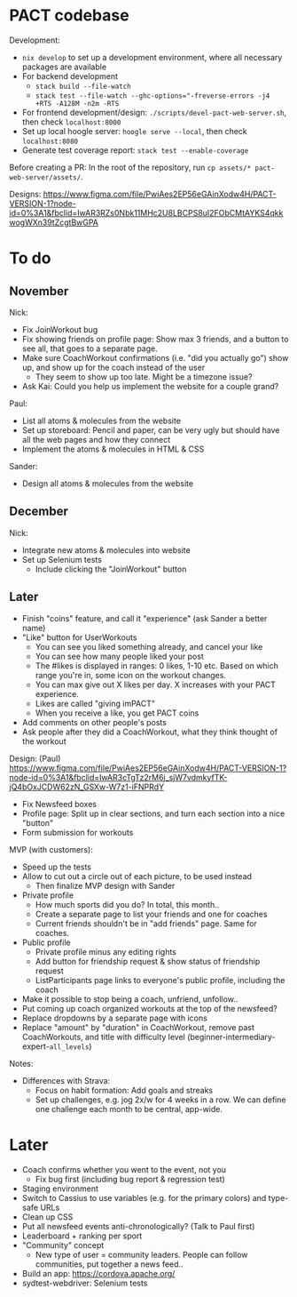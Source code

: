 # PACT codebase

Development:
- `nix develop` to set up a development environment, where all necessary
  packages are available
- For backend development
  * `stack build --file-watch`
  * `stack test --file-watch --ghc-options="-freverse-errors -j4 +RTS -A128M
    -n2m -RTS`
- For frontend development/design: `./scripts/devel-pact-web-server.sh`, then
  check `localhost:8000`
- Set up local hoogle server: `hoogle serve --local`, then check
  `localhost:8080`
- Generate test coverage report: `stack test --enable-coverage`

Before creating a PR: In the root of the repository, run `cp assets/*
pact-web-server/assets/`.

Designs: https://www.figma.com/file/PwiAes2EP56eGAinXodw4H/PACT-VERSION-1?node-id=0%3A1&fbclid=IwAR3RZs0Nbk11MHc2U8LBCPS8uI2FObCMtAYKS4qkkwogWXn39tZcgtBwGPA

# To do

## November

Nick:
- Fix JoinWorkout bug
- Fix showing friends on profile page: Show max 3 friends, and a button to see
  all, that goes to a separate page.
- Make sure CoachWorkout confirmations (i.e. "did you actually go") show up, and
  show up for the coach instead of the user
  * They seem to show up too late. Might be a timezone issue?
- Ask Kai: Could you help us implement the website for a couple grand?

Paul:
- List all atoms & molecules from the website
- Set up storeboard: Pencil and paper, can be very ugly but should have all the
  web pages and how they connect
- Implement the atoms & molecules in HTML & CSS

Sander:
- Design all atoms & molecules from the website

## December

Nick:
- Integrate new atoms & molecules into website
- Set up Selenium tests
  * Include clicking the "JoinWorkout" button

## Later

- Finish "coins" feature, and call it "experience" (ask Sander a better name)
- "Like" button for UserWorkouts
  * You can see you liked something already, and cancel your like
  * You can see how many people liked your post
  * The #likes is displayed in ranges: 0 likes, 1-10 etc. Based on which range
    you're in, some icon on the workout changes.
  * You can max give out X likes per day. X increases with your PACT experience.
  * Likes are called "giving imPACT"
  * When you receive a like, you get PACT coins
- Add comments on other people's posts
- Ask people after they did a CoachWorkout, what they think thought of the
  workout

Design: (Paul)
https://www.figma.com/file/PwiAes2EP56eGAinXodw4H/PACT-VERSION-1?node-id=0%3A1&fbclid=IwAR3cTgTz2rM6j_sjW7vdmkyfTK-jQ4bOxJCDW62zN_GSXw-W7z1-iFNPRdY
- Fix Newsfeed boxes
- Profile page: Split up in clear sections, and turn each section into a nice
  "button"
- Form submission for workouts

MVP (with customers):
- Speed up the tests
- Allow to cut out a circle out of each picture, to be used instead
  * Then finalize MVP design with Sander
- Private profile
  * How much sports did you do? In total, this month..
  * Create a separate page to list your friends and one for coaches
  * Current friends shouldn't be in "add friends" page. Same for coaches.
- Public profile
  * Private profile minus any editing rights
  * Add button for friendship request & show status of friendship request
  * ListParticipants page links to everyone's public profile, including the
    coach
- Make it possible to stop being a coach, unfriend, unfollow..
- Put coming up coach organized workouts at the top of the newsfeed?
- Replace dropdowns by a separate page with icons
- Replace "amount" by "duration" in CoachWorkout, remove past CoachWorkouts, and
  title with difficulty level (beginner-intermediary-expert-`all_levels`)

Notes:
- Differences with Strava:
  * Focus on habit formation: Add goals and streaks
  * Set up challenges, e.g. jog 2x/w for 4 weeks in a row. We can define one
    challenge each month to be central, app-wide.

# Later

- Coach confirms whether you went to the event, not you
  * Fix bug first (including bug report & regression test)
- Staging environment
- Switch to Cassius to use variables (e.g. for the primary colors) and type-safe
  URLs
- Clean up CSS
- Put all newsfeed events anti-chronologically? (Talk to Paul first)
- Leaderboard + ranking per sport
- "Community" concept
  * New type of user = community leaders. People can follow communities, put
    together a news feed..
- Build an app: https://cordova.apache.org/
- sydtest-webdriver: Selenium tests



